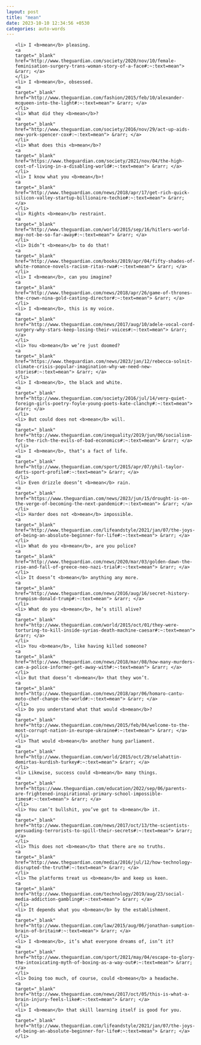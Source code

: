 ```yaml
---
layout: post
title: "mean"
date: 2023-10-10 12:34:56 +0530
categories: auto-words
---
```

<ol>

    <li> I <b>mean</b> pleasing.
    <a 
    target="_blank" 
    href="http://www.theguardian.com/society/2020/nov/10/female-feminisation-surgery-trans-woman-story-of-a-face#:~:text=mean"> &rarr; </a>
    </li>
    <li> I <b>mean</b>, obsessed.
    <a 
    target="_blank" 
    href="http://www.theguardian.com/fashion/2015/feb/10/alexander-mcqueen-into-the-light#:~:text=mean"> &rarr; </a>
    </li>
    <li> What did they <b>mean</b>?
    <a 
    target="_blank" 
    href="http://www.theguardian.com/society/2016/nov/29/act-up-aids-new-york-spencer-cox#:~:text=mean"> &rarr; </a>
    </li>
    <li> What does this <b>mean</b>?
    <a 
    target="_blank" 
    href="https://www.theguardian.com/society/2021/nov/04/the-high-cost-of-living-in-a-disabling-world#:~:text=mean"> &rarr; </a>
    </li>
    <li> I know what you <b>mean</b>!
    <a 
    target="_blank" 
    href="http://www.theguardian.com/news/2018/apr/17/get-rich-quick-silicon-valley-startup-billionaire-techie#:~:text=mean"> &rarr; </a>
    </li>
    <li> Rights <b>mean</b> restraint.
    <a 
    target="_blank" 
    href="http://www.theguardian.com/world/2015/sep/16/hitlers-world-may-not-be-so-far-away#:~:text=mean"> &rarr; </a>
    </li>
    <li> Didn’t <b>mean</b> to do that!
    <a 
    target="_blank" 
    href="http://www.theguardian.com/books/2019/apr/04/fifty-shades-of-white-romance-novels-racism-ritas-rwa#:~:text=mean"> &rarr; </a>
    </li>
    <li> I <b>mean</b>, can you imagine?
    <a 
    target="_blank" 
    href="http://www.theguardian.com/news/2018/apr/26/game-of-thrones-the-crown-nina-gold-casting-director#:~:text=mean"> &rarr; </a>
    </li>
    <li> I <b>mean</b>, this is my voice.
    <a 
    target="_blank" 
    href="http://www.theguardian.com/news/2017/aug/10/adele-vocal-cord-surgery-why-stars-keep-losing-their-voices#:~:text=mean"> &rarr; </a>
    </li>
    <li> You <b>mean</b> we’re just doomed?
    <a 
    target="_blank" 
    href="https://www.theguardian.com/news/2023/jan/12/rebecca-solnit-climate-crisis-popular-imagination-why-we-need-new-stories#:~:text=mean"> &rarr; </a>
    </li>
    <li> I <b>mean</b>, the black and white.
    <a 
    target="_blank" 
    href="http://www.theguardian.com/society/2016/jul/14/very-quiet-foreign-girls-poetry-foyle-young-poets-kate-clanchy#:~:text=mean"> &rarr; </a>
    </li>
    <li> But could does not <b>mean</b> will.
    <a 
    target="_blank" 
    href="http://www.theguardian.com/inequality/2019/jun/06/socialism-for-the-rich-the-evils-of-bad-economics#:~:text=mean"> &rarr; </a>
    </li>
    <li> I <b>mean</b>, that’s a fact of life.
    <a 
    target="_blank" 
    href="http://www.theguardian.com/sport/2015/apr/07/phil-taylor-darts-sport-profile#:~:text=mean"> &rarr; </a>
    </li>
    <li> Even drizzle doesn’t <b>mean</b> rain.
    <a 
    target="_blank" 
    href="https://www.theguardian.com/news/2023/jun/15/drought-is-on-the-verge-of-becoming-the-next-pandemic#:~:text=mean"> &rarr; </a>
    </li>
    <li> Harder does not <b>mean</b> impossible.
    <a 
    target="_blank" 
    href="http://www.theguardian.com/lifeandstyle/2021/jan/07/the-joys-of-being-an-absolute-beginner-for-life#:~:text=mean"> &rarr; </a>
    </li>
    <li> What do you <b>mean</b>, are you police?
    <a 
    target="_blank" 
    href="http://www.theguardian.com/news/2020/mar/03/golden-dawn-the-rise-and-fall-of-greece-neo-nazi-trial#:~:text=mean"> &rarr; </a>
    </li>
    <li> It doesn’t <b>mean</b> anything any more.
    <a 
    target="_blank" 
    href="http://www.theguardian.com/news/2016/aug/16/secret-history-trumpism-donald-trump#:~:text=mean"> &rarr; </a>
    </li>
    <li> What do you <b>mean</b>, he’s still alive?
    <a 
    target="_blank" 
    href="http://www.theguardian.com/world/2015/oct/01/they-were-torturing-to-kill-inside-syrias-death-machine-caesar#:~:text=mean"> &rarr; </a>
    </li>
    <li> You <b>mean</b>, like having killed someone?
    <a 
    target="_blank" 
    href="http://www.theguardian.com/news/2018/mar/08/how-many-murders-can-a-police-informer-get-away-with#:~:text=mean"> &rarr; </a>
    </li>
    <li> But that doesn’t <b>mean</b> that they won’t.
    <a 
    target="_blank" 
    href="http://www.theguardian.com/news/2018/apr/06/homaro-cantu-moto-chef-change-the-world#:~:text=mean"> &rarr; </a>
    </li>
    <li> Do you understand what that would <b>mean</b>?
    <a 
    target="_blank" 
    href="http://www.theguardian.com/news/2015/feb/04/welcome-to-the-most-corrupt-nation-in-europe-ukraine#:~:text=mean"> &rarr; </a>
    </li>
    <li> That would <b>mean</b> another hung parliament.
    <a 
    target="_blank" 
    href="http://www.theguardian.com/world/2015/oct/29/selahattin-demirtas-kurdish-turkey#:~:text=mean"> &rarr; </a>
    </li>
    <li> Likewise, success could <b>mean</b> many things.
    <a 
    target="_blank" 
    href="https://www.theguardian.com/education/2022/sep/06/parents-are-frightened-inspirational-primary-school-impossible-times#:~:text=mean"> &rarr; </a>
    </li>
    <li> You can’t bullshit, you’ve got to <b>mean</b> it.
    <a 
    target="_blank" 
    href="http://www.theguardian.com/news/2017/oct/13/the-scientists-persuading-terrorists-to-spill-their-secrets#:~:text=mean"> &rarr; </a>
    </li>
    <li> This does not <b>mean</b> that there are no truths.
    <a 
    target="_blank" 
    href="http://www.theguardian.com/media/2016/jul/12/how-technology-disrupted-the-truth#:~:text=mean"> &rarr; </a>
    </li>
    <li> The platforms treat us <b>mean</b> and keep us keen.
    <a 
    target="_blank" 
    href="http://www.theguardian.com/technology/2019/aug/23/social-media-addiction-gambling#:~:text=mean"> &rarr; </a>
    </li>
    <li> It depends what you <b>mean</b> by the establishment.
    <a 
    target="_blank" 
    href="http://www.theguardian.com/law/2015/aug/06/jonathan-sumption-brain-of-britain#:~:text=mean"> &rarr; </a>
    </li>
    <li> I <b>mean</b>, it’s what everyone dreams of, isn’t it?
    <a 
    target="_blank" 
    href="http://www.theguardian.com/sport/2021/may/04/escape-to-glory-the-intoxicating-myth-of-boxing-as-a-way-out#:~:text=mean"> &rarr; </a>
    </li>
    <li> Doing too much, of course, could <b>mean</b> a headache.
    <a 
    target="_blank" 
    href="http://www.theguardian.com/news/2017/oct/05/this-is-what-a-brain-injury-feels-like#:~:text=mean"> &rarr; </a>
    </li>
    <li> I <b>mean</b> that skill learning itself is good for you.
    <a 
    target="_blank" 
    href="http://www.theguardian.com/lifeandstyle/2021/jan/07/the-joys-of-being-an-absolute-beginner-for-life#:~:text=mean"> &rarr; </a>
    </li>